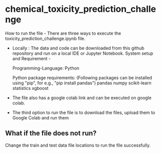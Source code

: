 # chemical_toxicity_prediction_challenge

How to run the file - 
There are three ways to execute the toxicity_prediction_challenge.ipynb file.

- Locally : The data and code can be downloaded from this github repository and run on a local IDE or Jupyter Notebook.
  System setup and Requirement - 

  Programming-Language: Python

  Python package requirements:
  (Following packages can be installed using "pip", for e.g., "pip install pandas")
  pandas
  numpy
  scikit-learn
  statistics
  xgboost

- The file also has a google colab link and can be executed on google colab. 

- The third option to run the file is to download the files, upload them to Google Colab and run them

## What if the file does not run?

Change the train and test data file locations to run the file successfully.
